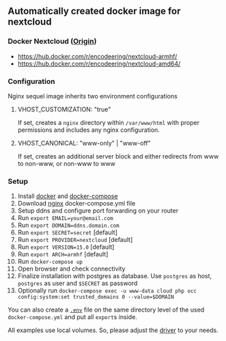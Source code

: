 ## Automatically created docker image for nextcloud

### Docker Nextcloud  ([Origin](https://github.com/nextcloud/docker))

- https://hub.docker.com/r/encodeering/nextcloud-armhf/
- https://hub.docker.com/r/encodeering/nextcloud-amd64/

### Configuration

Nginx sequel image inherits two environment configurations

1. VHOST_CUSTOMIZATION: "true"

   If set, creates a `nginx` directory within `/var/www/html` with proper permissions and includes any nginx configuration.

2. VHOST_CANONICAL: "www-only" | "www-off"

   If set, creates an additional server block and either redirects from www to non-www, or non-www to www

### Setup

1. Install [docker](https://docs.docker.com/install/) and [docker-compose](https://docs.docker.com/compose/install)
1. Download [nginx](examples/nginx/docker-compose.yml) docker-compose.yml file
1. Setup ddns and configure port forwarding on your router
1. Run `export EMAIL=your@email.com`
1. Run `export DOMAIN=ddns.domain.com`
1. Run `export SECRET=secret` [default]
1. Run `export PROVIDER=nextcloud` [default]
1. Run `export VERSION=15.0` [default]
1. Run `export ARCH=armhf` [default]
1. Run `docker-compose up`
1. Open browser and check connectivity
1. Finalize installation with postgres as database. Use `postgres` as host, `postgres` as user and `$SECRET` as password
1. Optionally run `docker-compose exec -u www-data cloud php occ config:system:set trusted_domains 0 --value=$DOMAIN`

You can also create a [`.env`](https://docs.docker.com/compose/environment-variables/#the-env-file) file on the same directory level of the used `docker-compose.yml` and put all `export`s inside.

All examples use local volumes. So, please adjust the [driver](https://docs.docker.com/engine/extend/legacy_plugins/#volume-plugins) to your needs.
